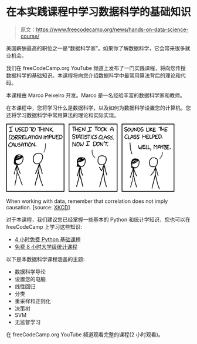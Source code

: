 # 在本实践课程中学习数据科学的基础知识

> 原文：<https://www.freecodecamp.org/news/hands-on-data-science-course/>

美国薪酬最高的职位之一是“数据科学家”。如果你了解数据科学，它会带来很多就业机会。

我们在 freeCodeCamp.org YouTube 频道上发布了一门实践课程，将向您传授数据科学的基础知识。本课程将向您介绍数据科学中最常用算法背后的理论和代码。

本课程由 Marco Peixeiro 开发。Marco 是一名经验丰富的数据科学家和教师。

在本课程中，您将学习什么是数据科学，以及如何为数据科学设置您的计算机。您还将学习数据科学中常用算法的理论和实际实现。

![image-17](img/ec602158d0f9ff04f11e4f763a7f5a7e.png)

When working with data, remember that correlation does not imply causation. [source: [XKCD](https://xkcd.com/552/)]

对于本课程，我们建议您已经掌握一些基本的 Python 和统计学知识，您也可以在 freeCodeCamp 上学习这些知识:

*   [4 小时免费 Python 基础课程](https://www.freecodecamp.org/news/learn-python-basics-in-depth-video-course/)
*   [免费 8 小时大学级统计课程](https://www.freecodecamp.org/news/free-statistics-course/)

以下是本数据科学课程涵盖的主题:

*   数据科学导论
*   设置您的电脑
*   线性回归
*   分类
*   重采样和正则化
*   决策树
*   SVM
*   无监督学习

在 freeCodeCamp.org YouTube 频道观看完整的课程(2 小时观看)。
